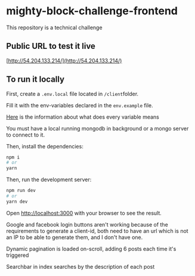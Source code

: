 # mighty-block-challenge-frontend
This repository is a technical challenge

## Public URL to test it live

[http://54.204.133.214/](http://54.204.133.214/)

## To run it locally

First, create a `.env.local` file located in `/client`folder.

Fill it with the env-variables declared in the `env.example` file.

[Here](https://www.mongodb.com/docs/manual/reference/connection-string/) is the information about what does every variable means

You must have a local running mongodb in background or a mongo server to connect to it.

Then, install the dependencies:
```bash
npm i
# or
yarn
```

Then, run the development server:

```bash
npm run dev
# or
yarn dev
```

Open [http://localhost:3000](http://localhost:3000) with your browser to see the result.

Google and facebook login buttons aren't working because of the requirements to generate a client-id, both need to have an 
url which is not an IP to be able to generate them, and I don't have one.

Dynamic pagination is loaded on-scroll, adding 6 posts each time it's triggered

Searchbar in index searches by the description of each post
